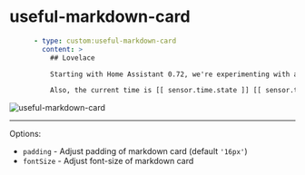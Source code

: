 useful-markdown-card
====================

```yaml
      - type: custom:useful-markdown-card
        content: >
          ## Lovelace

          Starting with Home Assistant 0.72, we're experimenting with a new way of defining your interface. We're calling it the **Lovelace UI**

          Also, the current time is [[ sensor.time.state ]] [[ sensor.time.attributes.icon]].
```

![useful-markdown-card](https://user-images.githubusercontent.com/1299821/44176410-fbf8a280-a0e9-11e8-88e3-74ad72434865.png)


---

Options:

- `padding` -  Adjust padding of markdown card (default `'16px'`)
- `fontSize` -  Adjust font-size of markdown card 
